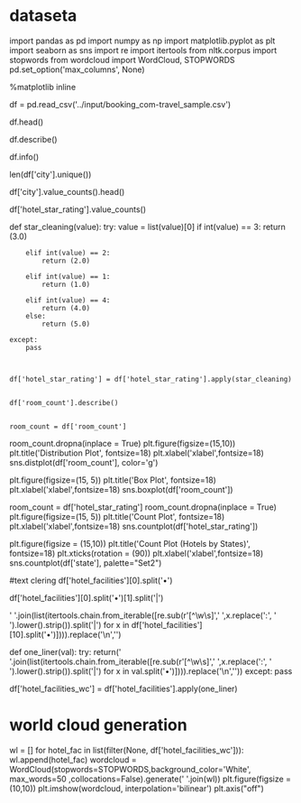 # dataseta
import pandas as pd
import numpy as np
import matplotlib.pyplot as plt
import seaborn as sns
import re
import itertools
from nltk.corpus import stopwords
from wordcloud import WordCloud, STOPWORDS
pd.set_option('max_columns', None)

%matplotlib inline

df = pd.read_csv('../input/booking_com-travel_sample.csv')

df.head()

df.describe()

df.info()

len(df['city'].unique())


df['city'].value_counts().head()


df['hotel_star_rating'].value_counts()

def star_cleaning(value):
    try:
        value = list(value)[0]
        if int(value) == 3:
            return (3.0)

        elif int(value) == 2:
            return (2.0)

        elif int(value) == 1:
            return (1.0)

        elif int(value) == 4:
            return (4.0)
        else:
            return (5.0)
        
    except:
        pass
        
        
        
    df['hotel_star_rating'] = df['hotel_star_rating'].apply(star_cleaning)
    
    
    df['room_count'].describe()
    
    
    room_count = df['room_count']
room_count.dropna(inplace = True)
plt.figure(figsize=(15,10))
plt.title('Distribution Plot', fontsize=18)
plt.xlabel('xlabel',fontsize=18)
sns.distplot(df['room_count'], color='g')


plt.figure(figsize=(15, 5))
plt.title('Box Plot', fontsize=18)
plt.xlabel('xlabel',fontsize=18)
sns.boxplot(df['room_count'])

room_count = df['hotel_star_rating']
room_count.dropna(inplace = True)
plt.figure(figsize=(15, 5))
plt.title('Count Plot', fontsize=18)
plt.xlabel('xlabel',fontsize=18)
sns.countplot(df['hotel_star_rating'])

plt.figure(figsize = (15,10))
plt.title('Count Plot (Hotels by States)', fontsize=18)
plt.xticks(rotation = (90))
plt.xlabel('xlabel',fontsize=18)
sns.countplot(df['state'], palette="Set2")

#text clering
df['hotel_facilities'][0].split('•')

df['hotel_facilities'][0].split('•')[1].split('|')

' '.join(list(itertools.chain.from_iterable([re.sub(r'[^\w\s]',' ',x.replace(':', ' ').lower().strip()).split('|') for x in df['hotel_facilities'][10].split('•')]))).replace('\n','')

def one_liner(val):
    try:
        return(' '.join(list(itertools.chain.from_iterable([re.sub(r'[^\w\s]',' ',x.replace(':', ' ').lower().strip()).split('|') for x in val.split('•')]))).replace('\n',''))
    except:
        pass
        
df['hotel_facilities_wc'] = df['hotel_facilities'].apply(one_liner)

# world cloud generation

wl = []
for hotel_fac in list(filter(None, df['hotel_facilities_wc'])):
    wl.append(hotel_fac)
wordcloud = WordCloud(stopwords=STOPWORDS,background_color='White', max_words=50 ,collocations=False).generate(' '.join(wl))
plt.figure(figsize = (10,10))
plt.imshow(wordcloud, interpolation='bilinear')
plt.axis("off")


        
